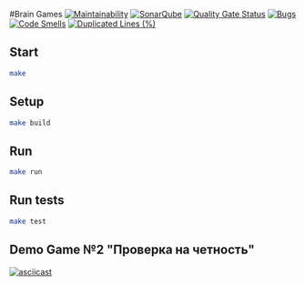 #Brain Games
[![Maintainability](https://sonarcloud.io/api/project_badges/measure?project=Dron92-dev_java-project-61&metric=sqale_rating)](https://sonarcloud.io/summary/new_code?id=Dron92-dev_java-project-61)
[![SonarQube](https://github.com/Dron92-dev/java-project-61/actions/workflows/build.yml/badge.svg)](https://github.com/Dron92-dev/java-project-61/actions/workflows/build.yml)
[![Quality Gate Status](https://sonarcloud.io/api/project_badges/measure?project=Dron92-dev_java-project-61&metric=alert_status)](https://sonarcloud.io/summary/new_code?id=Dron92-dev_java-project-61)
[![Bugs](https://sonarcloud.io/api/project_badges/measure?project=Dron92-dev_java-project-61&metric=bugs)](https://sonarcloud.io/summary/new_code?id=Dron92-dev_java-project-61)
[![Code Smells](https://sonarcloud.io/api/project_badges/measure?project=Dron92-dev_java-project-61&metric=code_smells)](https://sonarcloud.io/summary/new_code?id=Dron92-dev_java-project-61)
[![Duplicated Lines (%)](https://sonarcloud.io/api/project_badges/measure?project=Dron92-dev_java-project-61&metric=duplicated_lines_density)](https://sonarcloud.io/summary/new_code?id=Dron92-dev_java-project-61)

## Start

```bash
make
```

## Setup

```bash
make build
```

## Run

```bash
make run
```

## Run tests

```bash
make test
```

## Demo Game №2 "Проверка на четность"

[![asciicast](https://asciinema.org/a/Wq5JyopB7Gktbn0hdnq6H2MMZ.svg)](https://asciinema.org/a/Wq5JyopB7Gktbn0hdnq6H2MMZ)
